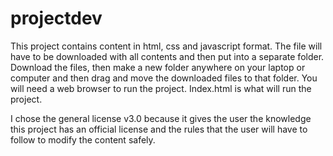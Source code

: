# projectdev

This project contains content in html, css and javascript format. The file will have to be downloaded with all contents and then put into a separate folder. Download the files, then make a new folder anywhere on your laptop or computer and then drag and move the downloaded files to that folder. You will need a web browser to run the project. Index.html is what will run the project.

I chose the general license v3.0 because it gives the user the knowledge this project has an official license and the rules that the user will have to follow to modify the content safely.
